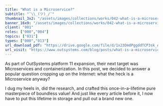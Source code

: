 ```yaml
---
title: "What is a Microservice?"
subtitle: "¯\\_(ツ)_/¯"
thumbnail_3x2: "/assets/images/collections/works/042-what-is-a-microservice/3x2.png"
banner_16x9: "/assets/images/collections/works/042-what-is-a-microservice/16x9.png"
client: "001"
roles: ["000","004"]
topics: ["031"]
types: ["000","013"]
url_download_pdf: "https://drive.google.com/file/d/1x23DmdPggddTCP3sk_AOOnnNl7j-odD-/view?usp=sharing"
url_visit: "https://www.outsystems.com/blog/posts/what-is-a-microservice/"
---
```

As part of OutSystems platform 11 expansion, their next target was Microservices and containerization. In this post, we decided to answer a popular question cropping up on the Internet: what the heck is a Microservice anyway?

I dug my heels in, did the research, and crafted this once-in-a-lifetime pure masterpiece of boundless value! And just like every article before it, I now have to put this lifetime in storage and pull out a brand new one.
